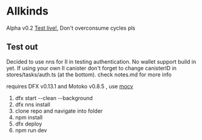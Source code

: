 # Allkinds

Alpha v0.2
[Test live!](https://tp4bo-yaaaa-aaaap-aa5la-cai.icp0.io/), Don't overconsume cycles pls

## Test out

Decided to use nns for II in testing authentication. No wallet support build in yet.
If using your own II canister don't forget to change canisterID in stores/tasks/auth.ts (at the bottom).
check notes.md for more info

requires DFX v0.13.1 and Motoko v0.8.5 , use [mocv](https://forum.dfinity.org/t/moc-version-management/19011)

1. dfx start --clean --background
2. dfx nns install
3. clone repo and navigate into folder
4. npm install
5. dfx deploy
6. npm run dev
